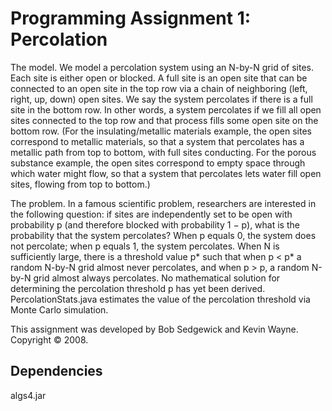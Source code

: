 # Programming Assignment 1: Percolation

The model. We model a percolation system using an N-by-N grid of sites. Each site is either open or blocked. A full site is an open site that can be connected to an open site in the top row via a chain of neighboring (left, right, up, down) open sites. We say the system percolates if there is a full site in the bottom row. In other words, a system percolates if we fill all open sites connected to the top row and that process fills some open site on the bottom row. (For the insulating/metallic materials example, the open sites correspond to metallic materials, so that a system that percolates has a metallic path from top to bottom, with full sites conducting. For the porous substance example, the open sites correspond to empty space through which water might flow, so that a system that percolates lets water fill open sites, flowing from top to bottom.)

The problem. In a famous scientific problem, researchers are interested in the following question: if sites are independently set to be open with probability p (and therefore blocked with probability 1 − p), what is the probability that the system percolates? When p equals 0, the system does not percolate; when p equals 1, the system percolates. When N is sufficiently large, there is a threshold value p* such that when p < p* a random N-by-N grid almost never percolates, and when p > p, a random N-by-N grid almost always percolates. No mathematical solution for determining the percolation threshold p has yet been derived. PercolationStats.java estimates the value of the percolation threshold via Monte Carlo simulation.

This assignment was developed by Bob Sedgewick and Kevin Wayne. Copyright © 2008.
## Dependencies

algs4.jar



